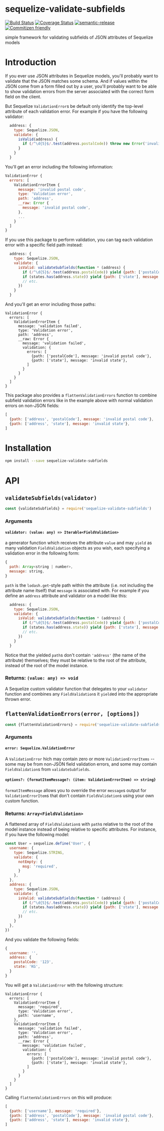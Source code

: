 # sequelize-validate-subfields

[![Build Status](https://travis-ci.org/jcoreio/sequelize-validate-subfields.svg?branch=master)](https://travis-ci.org/jcoreio/sequelize-validate-subfields)
[![Coverage Status](https://codecov.io/gh/jcoreio/sequelize-validate-subfields/branch/master/graph/badge.svg)](https://codecov.io/gh/jcoreio/sequelize-validate-subfields)
[![semantic-release](https://img.shields.io/badge/%20%20%F0%9F%93%A6%F0%9F%9A%80-semantic--release-e10079.svg)](https://github.com/semantic-release/semantic-release)
[![Commitizen friendly](https://img.shields.io/badge/commitizen-friendly-brightgreen.svg)](http://commitizen.github.io/cz-cli/)

simple framework for validating subfields of JSON attributes of Sequelize models

# Introduction

If you ever use JSON attributes in Sequelize models, you'll probably want to validate that the JSON matches some
schema.  And if values within the JSON come from a form filled out by a user, you'll probably want to be able to
show validation errors from the server associated with the correct form field on the client.

But Sequelize `ValidationError`s be default only identify the top-level attribute of each validation error.  For
example if you have the following validator:

```js
  address: {
    type: Sequelize.JSON,
    validate: {
      isValid(address) {
        if (/^\d{5}$/.test(address.postalCode)) throw new Error('invalid postal code')
      }
    }
  }
```

You'll get an error including the following information:
```js
ValidationError {
  errors: [
    ValidationErrorItem {
      message: 'invalid postal code',
      type: 'Validation error',
      path: 'address',
      __raw: Error {
        message: 'invalid postal code',
      },
      ...
    }
  ]
}
```

If you use this package to perform validation, you can tag each validation error with a specific field path instead:
```js
  address: {
    type: Sequelize.JSON,
    validate: {
      isValid: validateSubfields(function * (address) {
        if (/^\d{5}$/.test(address.postalCode)) yield {path: ['postalCode'], message: 'invalid postal code'}
        if (states.has(address.state)) yield {path: ['state'], message: 'invalid state'}
        // etc.
      })
    }
  }
```
And you'll get an error including those paths:
```
ValidationError {
  errors: [
    ValidationErrorItem {
      message: 'validation failed',
      type: 'Validation error',
      path: 'address',
      __raw: Error {
        message: 'validation failed',
        validation: {
          errors: [
            {path: ['postalCode'], message: 'invalid postal code'},
            {path: ['state'], message: 'invalid state'},
          ]
        }
      }
    }
  ]
}
```

This package also provides a `flattenValidationErrors` function to combine subfield validation errors like in the
example above with normal validation errors on non-JSON fields:
```js
[
  {path: ['address', 'postalCode'], message: 'invalid postal code'},
  {path: ['address', 'state'], message: 'invalid state'},
]
```

# Installation

```sh
npm install --save sequelize-validate-subfields
```

# API

## `validateSubfields(validator)`

```js
const {validateSubfields} = require('sequelize-validate-subfields')
```

### Arguments
#### `validator: (value: any) => Iterable<FieldValidation>`
a generator function which receives the attribute `value` and may `yield` as many validation
`FieldValidation` objects as you wish, each specifying a validation error in the following form:
```js
{
  path: Array<string | number>,
  message: string,
}
```
`path` is the `lodash.get`-style path within the attribute (i.e. not including the attribute name itself) that
`message` is associated with.  For example if you define an `address` attribute and validator on a model like this:
```js
  address: {
    type: Sequelize.JSON,
    validate: {
      isValid: validateSubfields(function * (address) {
        if (/^\d{5}$/.test(address.postalCode)) yield {path: ['postalCode'], message: 'invalid postal code'}
        if (states.has(address.state)) yield {path: ['state'], message: 'invalid state'}
        // etc.
      })
    }
  }
```
Notice that the yielded `path`s don't contain `'address'` (the name of the attribute) themselves; they must be relative
to the root of the attribute, instead of the root of the model instance.

### Returns: `(value: any) => void`
A Sequelize custom validator function that delegates to your `validator` function and combines any `FieldValidation`s
it `yield`ed into the appropriate thrown error.

## `flattenValidationErrors(error, [options])`

```js
const {flattenValidationErrors} = require('sequelize-validate-subfields')
```

### Arguments
#### `error: Sequelize.ValidationError`

A `ValidationError` hich may contain zero or more `ValidationErrorItems` -- some may be from non-JSON field
validation errors, and some may contain `FieldValidation`s from `validateSubfields`.

#### `options?: {formatItemMessage?: (item: ValidationErrorItem) => string}`
`formatItemMessage` allows you to override the error `message`s output for `ValidationErrorItem`s that don't
contain `FieldValidation`s using your own custom function.

### Returns: `Array<FieldValidation>`
A flattened array of `FieldValidation`s with `path`s relative to the root of the model instance instead of
being relative to specific attributes.  For instance, if you have the following model:
```js
const User = sequelize.define('User', {
  username: {
    type: Sequelize.STRING,
    validate: {
      notEmpty: {
        msg: 'required',
      }
    },
  },
  address: {
    type: Sequelize.JSON,
    validate: {
      isValid: validateSubfields(function * (address) {
        if (/^\d{5}$/.test(address.postalCode)) yield {path: ['postalCode'], message: 'invalid postal code'}
        if (states.has(address.state)) yield {path: ['state'], message: 'invalid state'}
        // etc.
      })
    }
  },
})
```
And you validate the following fields:
```js
{
  username: '',
  address: {
    postalCode: '123',
    state: 'KG',
  }
}
```
You will get a `ValidationError` with the following structure:
```
ValidationError {
  errors: [
    ValidationErrorItem {
      message: 'required',
      type: 'Validation error',
      path: 'username',
    },
    ValidationErrorItem {
      message: 'validation failed',
      type: 'Validation error',
      path: 'address',
      __raw: Error {
        message: 'validation failed',
        validation: {
          errors: [
            {path: ['postalCode'], message: 'invalid postal code'},
            {path: ['state'], message: 'invalid state'},
          ]
        }
      }
    }
  ]
}
```
Calling `flattenValidationErrors` on this will produce:
```js
[
  {path: ['username'], message: 'required'},
  {path: ['address', 'postalCode'], message: 'invalid postal code'},
  {path: ['address', 'state'], message: 'invalid state'},
]
```
